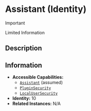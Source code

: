 # Assistant (Identity)

> [!IMPORTANT]
> Limited Information

## Description

## Information
- **Accessible Capabilities:**
	- [`Assistant`](../Capabilities/Other/Assistant.md) (assumed)
	- [`PluginSecurity`](../Capabilities/1%20-%20PluginSecurity.md)
	- [`LocalUserSecurity`](../Capabilities/3%20-%20LocalUserSecurity.md)
- **Identity:** 10
- **Related Instances:** N/A
